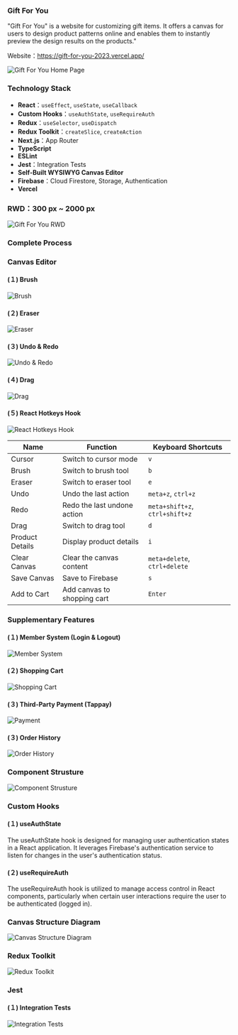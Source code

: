 ### Gift For You

"Gift For You" is a website for customizing gift items. It offers a canvas for users to design product patterns online and enables them to instantly preview the design results on the products."

Website：https://gift-for-you-2023.vercel.app/

![Gift For You Home Page](public/images/README/README.jpeg)


### Technology Stack

- **React**：`useEffect`, `useState`, `useCallback`
- **Custom Hooks**：`useAuthState`, `useRequireAuth`
- **Redux**：`useSelector`, `useDispatch`
- **Redux Toolkit**：`createSlice`, `createAction`
- **Next.js**：App Router
- **TypeScript**
- **ESLint**
- **Jest**：Integration Tests
- **Self-Built WYSIWYG Canvas Editor**
- **Firebase**：Cloud Firestore, Storage, Authentication
- **Vercel**
<!-- 補圖-->

### RWD：300 px ~ 2000 px
![Gift For You RWD](public/images/README/homepage-RWD.gif)


### Complete Process
<!-- 待補 GIF 動畫圖-->

### Canvas Editor
#### (１) Brush
![Brush](public/images/README/brush.gif)

#### (２) Eraser
![Eraser](public/images/README/eraser.gif)

#### (３) Undo & Redo
![Undo & Redo](public/images/README/undo-and-redo.gif)

#### (４) Drag
![Drag](public/images/README/drag.gif)

#### (５) React Hotkeys Hook
![React Hotkeys Hook](public/images/README/hotkeys.jpeg)

| Name             | Function                    | Keyboard Shortcuts                |
|------------------|-----------------------------|-----------------------------------|
| Cursor           | Switch to cursor mode       | `v`                               |
| Brush            | Switch to brush tool        | `b`                               |
| Eraser           | Switch to eraser tool       | `e`                               |
| Undo             | Undo the last action        | `meta+z`, `ctrl+z`                |
| Redo             | Redo the last undone action | `meta+shift+z`, `ctrl+shift+z`    |
| Drag             | Switch to drag tool         | `d`                               |
| Product Details  | Display product details     | `i`                               |
| Clear Canvas     | Clear the canvas content    | `meta+delete`, `ctrl+delete`      |
| Save Canvas      | Save to Firebase            | `s`                               |
| Add to Cart      | Add canvas to shopping cart | `Enter`                           |


### Supplementary Features

#### (１) Member System (Login & Logout)
![Member System](public/images/README/login-and-logout.gif)

#### (２) Shopping Cart
![Shopping Cart](public/images/README/cart.gif)

#### (３) Third-Party Payment (Tappay)
![Payment](public/images/README/payment.gif)

#### (３) Order History
![Order History](public/images/README/order-history.gif)

### Component Strusture
![Component Strusture](public/images/README/components.jpeg)

### Custom Hooks

#### (１) useAuthState
The useAuthState hook is designed for managing user authentication states in a React application. It leverages Firebase's authentication service to listen for changes in the user's authentication status.

#### (２) useRequireAuth
The useRequireAuth hook is utilized to manage access control in React components, particularly when certain user interactions require the user to be authenticated (logged in).


### Canvas Structure Diagram

![Canvas Structure Diagram](public/images/README/brush-and-canvas.gif)

### Redux Toolkit
  
![Redux Toolkit](public/images/README/toolkit.gif)

### Jest
#### (１) Integration Tests
![Integration Tests](public/images/README/jest-integration-tests.png)



